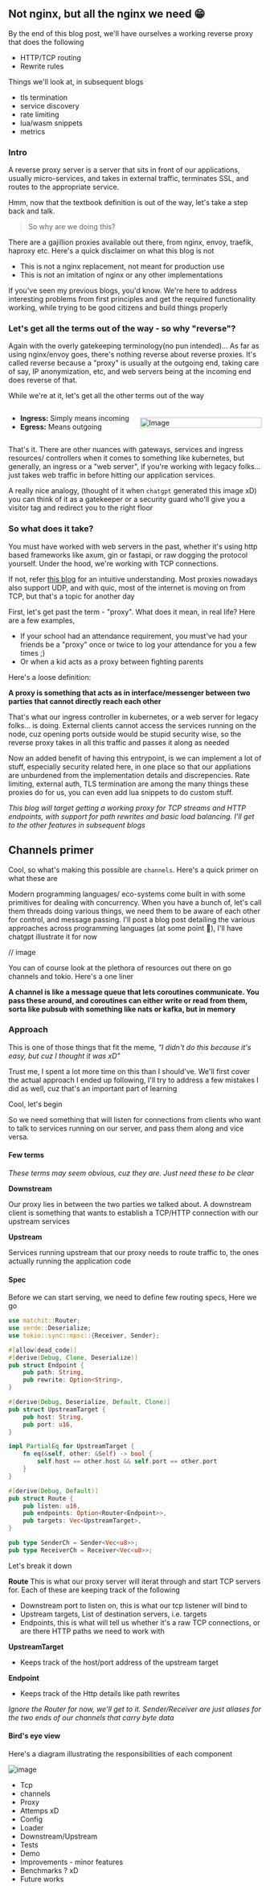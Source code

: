 ## Not nginx, but all the nginx we need 😁

By the end of this blog post, we'll have ourselves a working reverse proxy that does the following
- HTTP/TCP routing
- Rewrite rules

Things we'll look at, in subsequent blogs
- tls termination
- service discovery
- rate limiting
- lua/wasm snippets
- metrics

### Intro

A reverse proxy server is a server that sits in front of our applications, usually micro-services, and takes in external traffic, terminates SSL, and routes to the appropriate service. 

Hmm, now that the textbook definition is out of the way, let's take a step back and talk.

> So why are we doing this?

There are a gajillion proxies available out there, from nginx, envoy, traefik, haproxy etc. Here's a quick disclaimer on what this blog is not
- This is not a nginx replacement, not meant for production use
- This is not an imitation of nginx or any other implementations

If you've seen my previous blogs, you'd know. We're here to address interesting problems from first principles and get the required functionality working, while trying to be good citizens and build things properly 

### Let's get all the terms out of the way - so why "reverse"?

Again with the overly gatekeeping terminology(no pun intended)... As far as using nginx/envoy goes, there's nothing reverse about reverse proxies. It's called reverse because a "proxy" is usually at the outgoing end, taking care of say, IP anonymization, etc, and web servers being at the incoming end does reverse of that.

While we're at it, let's get all the other terms out of the way

<div style="display: flex; align-items: center; gap: 20px;">

<div style="flex: 1;">
  <ul>
    <li><strong>Ingress:</strong> Simply means incoming</li>
    <li><strong>Egress:</strong> Means outgoing</li>
  </ul>
</div>

<div style="flex: 1;">
  <img src="https://github.com/user-attachments/assets/eb340c72-db6b-4c52-bca2-0ce38a7bf925" alt="Image" width="100%">
</div>

</div>


That's it. There are other nuances with gateways, services and ingress resources/ controllers when it comes to something like kubernetes, but generally, an ingress or a "web server", if you're working with legacy folks... just takes web traffic in before hitting our application services.

A really nice analogy, (thought of it when `chatgpt` generated this image xD) you can think of it as a gatekeeper or a security guard who'll give you a visitor tag and redirect you to the right floor

### So what does it take?
You must have worked with web servers in the past, whether it's using http based frameworks like axum, gin or fastapi, or raw dogging the protocol yourself. Under the hood, we're working with TCP connections. 

If not, refer [this blog](https://ashupednekar.github.io/posts/understand-and-implement-http/) for an intuitive understanding. Most proxies nowadays also support UDP, and with quic, most of the internet is moving on from TCP, but that's a topic for another day

First, let's get past the term - "proxy".  What does it mean, in real life? Here are a few examples,

- If your school had an attendance requirement, you must've had your friends be a "proxy" once or twice to log your attendance for you a few times ;)
- Or when a kid acts as a proxy between fighting parents

Here's a loose definition: 

**A proxy is something that acts as in interface/messenger between two parties that cannot directly reach each other** 

That's what our ingress controller in kubernetes, or a web server for legacy folks... is doing. External clients cannot access the services running on the node, cuz opening ports outside would be stupid security wise, so the reverse proxy takes in all this traffic and passes it along as needed 

Now an added benefit of having this entrypoint, is we can implement a lot of stuff, especially security related here, in one place so that our appliations are unburdened from the implementation details and discrepencies. Rate limiting, external auth, TLS termination are among the many things these proxies do for us, you can even add lua snippets to do custom stuff. 

*This blog will target getting a working proxy for TCP streams and HTTP endpoints, with support for path rewrites and basic load balancing. I'll get to the other features in subsequent blogs*

## Channels primer

Cool, so what's making this possible are `channels`. Here's a quick primer on what these are

Modern programming languages/ eco-systems come built in with some primitives for dealing with concurrency. When you have a bunch of, let's call them threads doing various things, we need them to be aware of each other for control, and message passing. I'll post a blog post detailing the various approaches across programming languages (at some point 🤞), I'll have chatgpt illustrate it for now

// image

You can of course look at the plethora of resources out there on go channels and tokio. Here's a one liner

**A channel is like a message queue that lets coroutines communicate. You pass these around, and coroutines can either write or read from them, sorta like pubsub with something like nats or kafka, but in memory**


### Approach

This is one of those things that fit the meme, *"I didn't do this because it's easy, but cuz I thought it was xD"* 

Trust me, I spent a lot more time on this than I should've. We'll first cover the actual approach I ended up following, I'll try to address a few mistakes I did as well, cuz that's an important part of learning

Cool, let's begin

So we need something that will listen for connections from clients who want to talk to services running on our server, and pass them along and vice versa.

#### Few terms

*These terms may seem obvious, cuz they are. Just need these to be clear*

**Downstream**

Our proxy lies in between the two parties we talked about. A downstream client is something that wants to establish a TCP/HTTP connection with our upstream services

**Upstream**

Services running upstream that our proxy needs to route traffic to, the ones actually running the application code 

#### Spec

Before we can start serving, we need to define few routing specs, Here we go

```rust
use matchit::Router;
use serde::Deserialize;
use tokio::sync::mpsc::{Receiver, Sender};

#[allow(dead_code)]
#[derive(Debug, Clone, Deserialize)]
pub struct Endpoint {
    pub path: String,
    pub rewrite: Option<String>,
}

#[derive(Debug, Deserialize, Default, Clone)]
pub struct UpstreamTarget {
    pub host: String,
    pub port: u16,
}

impl PartialEq for UpstreamTarget {
    fn eq(&self, other: &Self) -> bool {
        self.host == other.host && self.port == other.port
    }
}

#[derive(Debug, Default)]
pub struct Route {
    pub listen: u16,
    pub endpoints: Option<Router<Endpoint>>,
    pub targets: Vec<UpstreamTarget>,
}

pub type SenderCh = Sender<Vec<u8>>;
pub type ReceiverCh = Receiver<Vec<u8>>;
```

Let's break it down

**Route**
This is what our proxy server will iterat through and start TCP servers for. Each of these are keeping track of the following
- Downstream port to listen on, this is what our tcp listener will bind to
- Upstream targets, List of destination servers, i.e. targets
- Endpoints, this is what will tell us whether it's a raw TCP connections, or are there HTTP paths we need to work with

**UpstreamTarget**
- Keeps track of the host/port address of the upstream target

**Endpoint**
- Keeps track of the Http details like path rewrites

*Ignore the Router for now, we'll get to it. Sender/Receiver are just aliases for the two ends of our channels that carry byte data*

#### Bird's eye view

Here's a diagram illustrating the responsibilities of each component

![image](https://github.com/user-attachments/assets/b3b532e8-1cdb-4141-bcc0-08125f328ab4)



- Tcp
- channels
- Proxy
- Attemps xD
- Config
- Loader
- Downstream/Upstream
- Tests
- Demo
- Improvements - minor features
- Benchmarks ? xD
- Future works


